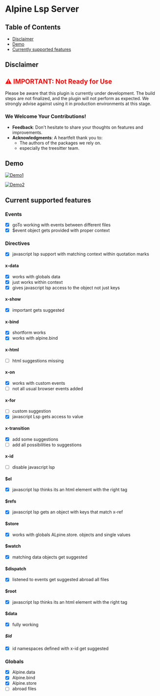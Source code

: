 # Alpine Lsp Server

## Table of Contents
- [Disclaimer](#disclaimer)
- [Demo](#demo)
- [Currently supported features](#current-supported-features)

## Disclaimer

<h2 style="color:red;">⚠️ IMPORTANT: Not Ready for Use</h2>

<p>Please be aware that this plugin is currently under development. The build steps are not finalized, and the plugin will not perform as expected. We strongly advise against using it in production environments at this stage.</p>

### We Welcome Your Contributions!
- **Feedback**: Don't hesitate to share your thoughts on features and improvements.
- **Acknowledgments**: A heartfelt thank you to:
    - The authors of the packages we rely on.
    - especially the treesitter team.
      
## Demo

[![Demo1](https://img.youtube.com/vi/wDNe-oYaTcw/0.jpg)](https://www.youtube.com/watch?v=wDNe-oYaTcw)

[![Demo2](https://img.youtube.com/vi/Q4JhTMb-q2A/0.jpg)](https://www.youtube.com/watch?v=Q4JhTMb-q2A)

## Current supported features

### Events
* [x] goTo working with events between different files
* [x] $event object gets provided with proper context

### Directives

* [x] javascript lsp support with matching context within quotation marks

#### x-data
* [x] works with globals data
* [x] just works within context
* [x] gives javascript lsp access to the object not just keys

#### x-show
* [x] important gets suggested

#### x-bind
* [x] shortform works
* [x] works with alpine.bind

#### x-html
* [ ] html suggestions missing

#### x-on
* [x] works with custom events
* [ ] not all usual browser events added

#### x-for
* [ ] custom suggestion 
* [x] javascript Lsp gets access to value

#### x-transition
* [x] add some suggestions 
* [ ] add all possibilities to suggestions

#### x-id
* [ ] disable javascript lsp

#### $el
* [x] javascript lsp thinks its an html element with the right tag

#### $refs
* [x] javascript lsp gets an object with keys that match x-ref

#### $store 
* [x] works with globals ALpine.store. objects and single values

#### $watch
* [x] matching data objects get suggested

#### $dispatch
* [x] listened to events get suggested abroad all files

#### $root
* [x]  javascript lsp thinks its an html element with the right tag

#### $data
* [x] fully working

##### $id
* [x]  id namespaces defined with x-id get suggested


### Globals
* [x] Alpine.data
* [x] Alpine.bind
* [x] Alpine.store
* [ ] abroad files
